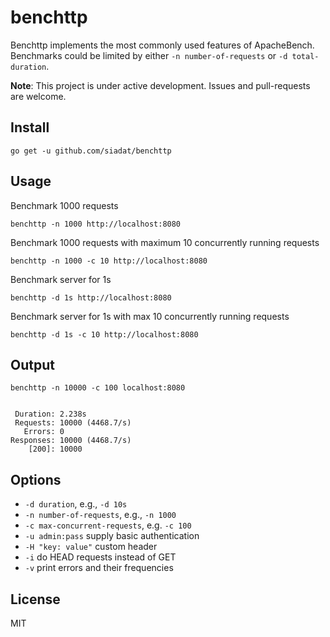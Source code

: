 # benchttp

Benchttp implements the most commonly used features of ApacheBench.
Benchmarks could be limited by either `-n number-of-requests` or `-d total-duration`.

**Note**: This project is under active development.
Issues and pull-requests are welcome.

## Install

    go get -u github.com/siadat/benchttp

## Usage

Benchmark 1000 requests

    benchttp -n 1000 http://localhost:8080

Benchmark 1000 requests with maximum 10 concurrently running requests

    benchttp -n 1000 -c 10 http://localhost:8080

Benchmark server for 1s

    benchttp -d 1s http://localhost:8080

Benchmark server for 1s with max 10 concurrently running requests

    benchttp -d 1s -c 10 http://localhost:8080

## Output

    benchttp -n 10000 -c 100 localhost:8080


     Duration: 2.238s
     Requests: 10000 (4468.7/s)
       Errors: 0
    Responses: 10000 (4468.7/s)
        [200]: 10000

## Options

* `-d duration`, e.g., `-d 10s`
* `-n number-of-requests`, e.g., `-n 1000`
* `-c max-concurrent-requests`, e.g. `-c 100`
* `-u admin:pass` supply basic authentication
* `-H "key: value"` custom header
* `-i` do HEAD requests instead of GET
* `-v` print errors and their frequencies

## License

MIT
